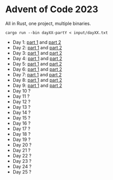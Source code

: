 # Advent of Code 2023

All in Rust, one project, multiple binaries.

```
cargo run --bin dayXX-partY < input/dayXX.txt
```

* Day 1: [part 1](./src/bin/day01-part1.rs) and [part 2](./src/bin/day01-part2.rs)
* Day 2: [part 1](./src/bin/day02-part1.rs) and [part 2](./src/bin/day02-part2.rs)
* Day 3: [part 1](./src/bin/day03-part1.rs) and [part 2](./src/bin/day03-part2.rs)
* Day 4: [part 1](./src/bin/day04-part1.rs) and [part 2](./src/bin/day04-part2.rs)
* Day 5: [part 1](./src/bin/day05-part1.rs) and [part 2](./src/bin/day05-part2.rs)
* Day 6: [part 1](./src/bin/day06-part1.rs) and [part 2](./src/bin/day06-part2.rs)
* Day 7: [part 1](./src/bin/day07-part1.rs) and [part 2](./src/bin/day07-part2.rs)
* Day 8: [part 1](./src/bin/day08-part1.rs) and [part 2](./src/bin/day08-part2.rs)
* Day 9: [part 1](./src/bin/day09-part1.rs) and [part 2](./src/bin/day09-part2.rs)
* Day 10 ?
* Day 11 ?
* Day 12 ?
* Day 13 ?
* Day 14 ?
* Day 15 ?
* Day 16 ?
* Day 17 ?
* Day 18 ?
* Day 19 ?
* Day 20 ?
* Day 21 ?
* Day 22 ?
* Day 23 ?
* Day 24 ?
* Day 25 ?
